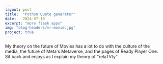 ```yaml
---
layout: post
title:  "Python Quote generator"
date:   2024-07-10
excerpt: "more flask apps"
img: "blog-headers/vr-movie.jpg"
project: true
---
```


My theory on the future of Movies has a lot to do with the culture of the media, the future of Meta's Metaverse, and the pages of Ready Player One. Sit back and enjoys as I explain my theory of "relaTVty"